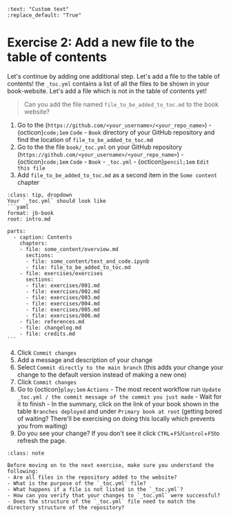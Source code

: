 ```{custom_download_link} https://raw.githubusercontent.com/ADA-research/ComicFairForest/master/Astraea%E2%80%99s%20Algorithms%20Fair%20Forests.pdf
:text: "Custom text"
:replace_default: "True"
```
# Exercise 2: Add a new file to the table of contents

Let's continue by adding one additional step. Let's add a file to the table of contents! the `_toc.yml` contains a list of all the files to be shown in your book-website. Let's add a file which is not in the table of contents yet!

> Can you add the file named `file_to_be_added_to_toc.md` to the book website?

1. Go to the (`https://github.com/<your_username>/<your_repo_name>`) - {octicon}`code;1em` `Code` - `Book` directory of your GitHub repository and find the location of `file_to_be_added_to_toc.md`
2. Go to the the file `book/_toc.yml` on your GitHub repository (`https://github.com/<your_username>/<your_repo_name>`) - {octicon}`code;1em` `Code` - `Book` - `_toc.yml` - {octicon}`pencil;1em` `Edit this file`
3. Add `file_to_be_added_to_toc.md` as a second item in the `Some content` chapter

````{admonition} Need some help?
:class: tip, dropdown
Your `_toc.yml` should look like
```yaml
format: jb-book
root: intro.md

parts:
  - caption: Contents
    chapters:
    - file: some_content/overview.md
      sections:
      - file: some_content/text_and_code.ipynb
      - file: file_to_be_added_to_toc.md
    - file: exercises/exercises
      sections:
      - file: exercises/001.md
      - file: exercises/002.md
      - file: exercises/003.md
      - file: exercises/004.md
      - file: exercises/005.md
      - file: exercises/006.md
    - file: references.md
    - file: changelog.md
    - file: credits.md
```
````
4. Click `Commit changes`
5. Add a message and description of your change
6. Select `Commit directly to the main branch` (this adds your change your change to the default version instead of making a new one)
7. Click `Commit changes`
8. Go to {octicon}`play;1em` `Actions` - The most recent workflow run `Update _toc.yml / the commit message of the commit you just made` - Wait for it to finish - In the summary, click on the link of your book shown in the table `Branches deployed` and under `Primary book at root` (getting bored of waiting? There'll be exercising on doing this locally which prevents you from waiting)
9. Do you see your change? If you don't see it click `CTRL`+`F5`/`Control`+`F5`to refresh the page.

```{admonition} Check your understanding
:class: note

Before moving on to the next exercise, make sure you understand the following:
- Are all files in the repository added to the website?
- What is the purpose of the `_toc.yml` file?
- What happens if a file is not listed in the `_toc.yml`?
- How can you verify that your changes to `_toc.yml` were successful?
- Does the structure of the `_toc.yml` file need to match the directory structure of the repository?
```